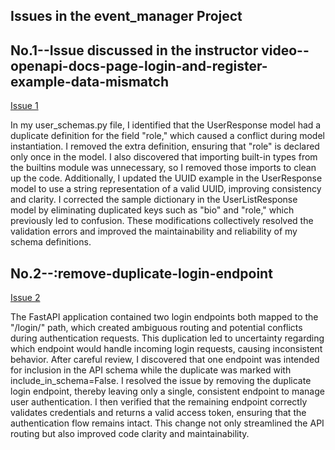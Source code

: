 ## Issues in the event_manager Project


## No.1--Issue discussed in the instructor video--openapi-docs-page-login-and-register-example-data-mismatch
[Issue 1](https://github.com/achutha25/event_manager/tree/1-openapi-docs-page-login-and-register-example-data-mismatch#)

In my user_schemas.py file, I identified that the UserResponse model had a duplicate definition for the field "role," which caused a conflict during model instantiation. I removed the extra definition, ensuring that "role" is declared only once in the model. I also discovered that importing built-in types from the builtins module was unnecessary, so I removed those imports to clean up the code. Additionally, I updated the UUID example in the UserResponse model to use a string representation of a valid UUID, improving consistency and clarity. I corrected the sample dictionary in the UserListResponse model by eliminating duplicated keys such as "bio" and "role," which previously led to confusion. These modifications collectively resolved the validation errors and improved the maintainability and reliability of my schema definitions.


## No.2--:remove-duplicate-login-endpoint
[Issue 2](https://github.com/achutha25/event_manager/tree/2-remove-duplicate-login-endpoint)

The FastAPI application contained two login endpoints both mapped to the "/login/" path, which created ambiguous routing and potential conflicts during authentication requests. This duplication led to uncertainty regarding which endpoint would handle incoming login requests, causing inconsistent behavior. After careful review, I discovered that one endpoint was intended for inclusion in the API schema while the duplicate was marked with include_in_schema=False. I resolved the issue by removing the duplicate login endpoint, thereby leaving only a single, consistent endpoint to manage user authentication. I then verified that the remaining endpoint correctly validates credentials and returns a valid access token, ensuring that the authentication flow remains intact. This change not only streamlined the API routing but also improved code clarity and maintainability.
